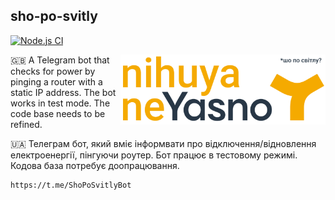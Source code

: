 ## sho-po-svitly

[![Node.js CI](https://github.com/hnatiukr/sho-po-svitly/actions/workflows/node.js.yml/badge.svg)](https://github.com/hnatiukr/sho-po-svitly/actions/workflows/node.js.yml)

<img with="328" height="112" align="right" src="./sho-po-svitly.png" alt="Sho po svitly? Nihuya ne yasno" />

🇬🇧 A Telegram bot that checks for power by pinging a router with a static IP address. The bot works in test mode. The code base needs to be refined.

🇺🇦 Телеграм бот, який вміє інформвати про відключення/відновлення електроенергії, пінгуючи роутер. Бот працює в тестовому режимі. Кодова база потребує доопрацювання.

```console
https://t.me/ShoPoSvitlyBot
```
